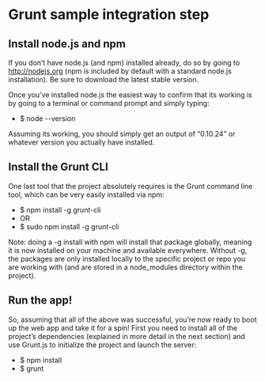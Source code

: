 # Grunt sample integration step

## Install node.js and npm

If you don’t have node.js (and npm) installed already, do so by going to http://nodejs.org (npm is included by default with a standard node.js installation). Be sure to download the latest stable version.

Once you’ve installed node.js the easiest way to confirm that its working is by going to a terminal or command prompt and simply typing:
* $ node --version

Assuming its working, you should simply get an output of “0.10.24” or whatever version you actually have installed.

## Install the Grunt CLI

One last tool that the project absolutely requires is the Grunt command line tool, which can be very easily installed via npm:
* $ npm install -g grunt-cli
* OR
* $ sudo npm install -g grunt-cli

Note: doing a -g install with npm will install that package globally, meaning it is now installed on your machine and available everywhere. Without -g, the packages are only installed locally to the specific project or repo you are working with (and are stored in a node_modules directory within the project).

## Run the app!

So, assuming that all of the above was successful, you’re now ready to boot up the web app and take it for a spin! First you need to install all of the project’s dependencies (explained in more detail in the next section) and use Grunt.js to initialize the project and launch the server:
* $ npm install
* $ grunt
